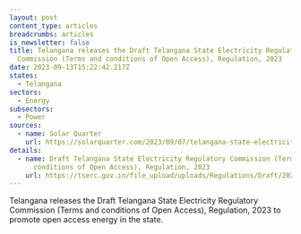 ```yaml
---
layout: post
content_type: articles
breadcrumbs: articles
is_newsletter: false
title: Telangana releases the Draft Telangana State Electricity Regulatory
  Commission (Terms and conditions of Open Access), Regulation, 2023
date: 2023-09-13T15:22:42.217Z
states:
  - Telangana
sectors:
  - Energy
subsectors:
  - Power
sources:
  - name: Solar Quarter
    url: https://solarquarter.com/2023/09/07/telangana-state-electricity-regulatory-commission-introduces-draft-regulation-for-intra-state-open-access/
details:
  - name: Draft Telangana State Electricity Regulatory Commission (Terms and
      conditions of Open Access), Regulation, 2023
    url: https://tserc.gov.in/file_upload/uploads/Regulations/Draft/2023/draftOAreg2023.pdf
---
```

Telangana releases the Draft Telangana State Electricity Regulatory Commission (Terms and conditions of Open Access), Regulation, 2023 to promote open access energy in the state.
